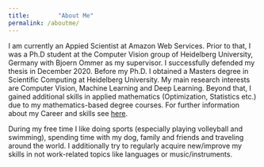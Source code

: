 ```yaml
---
title:        "About Me"
permalink: /aboutme/
---
```

I am currently an Appied Scientist at Amazon Web Services. Prior to that, I was a Ph.D student at the Computer Vision group of Heidelberg University, Germany with Bjoern Ommer as my supervisor. I successfully defended my thesis in December 2020. Before my Ph.D. I obtained a Masters degree in Scientific Computing at Heidelberg University. My main research interests are Computer Vision, Machine Learning and Deep Learning. Beyond that, I gained additional skills in applied mathematics  (Optimization, Statistics etc.) due to my mathematics-based degree courses. For further information about my Career and skills see <a href="{{ site.baseurl }}/career">here</a>.

During my free time I like doing sports (especially playing volleyball and swimming), spending time with my dog, family and friends and traveling around the world. I additionally try to regularly acquire new/improve my skills in not work-related topics like languages or music/instruments.
